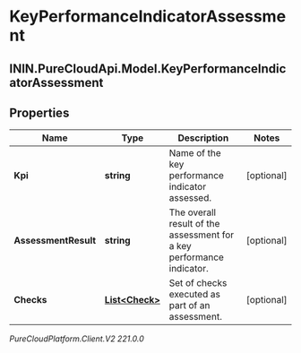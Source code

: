 # KeyPerformanceIndicatorAssessment

## ININ.PureCloudApi.Model.KeyPerformanceIndicatorAssessment

## Properties

|Name | Type | Description | Notes|
|------------ | ------------- | ------------- | -------------|
| **Kpi** | **string** | Name of the key performance indicator assessed. | [optional] |
| **AssessmentResult** | **string** | The overall result of the assessment for a key performance indicator. | [optional] |
| **Checks** | [**List&lt;Check&gt;**](Check) | Set of checks executed as part of an assessment. | [optional] |



_PureCloudPlatform.Client.V2 221.0.0_
